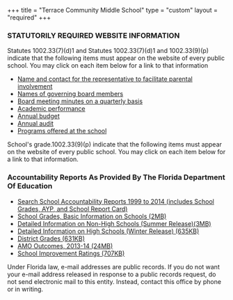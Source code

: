 +++
title = "Terrace Community Middle School"
type = "custom"
layout = "required"
+++

### STATUTORILY REQUIRED WEBSITE INFORMATION 
<div class="bar"></div>

Statutes 1002.33(7)(d)1 and Statutes 1002.33(7)(d)1 and 1002.33(9)(p) indicate that the following items must appear on the website of every public school. You may click on each item below for a link to that information

* [Name and contact for the representative to facilitate parental involvement](/board)
* [Names of governing board members](/board)
* [Board meeting minutes on a quarterly basis](/board)
* [Academic performance](/board)
* [Annual budget](/board)
* [Annual audit](/board)
* [Programs offered at the school](http://www.tcmstornadoes.com/1617/1617%20TCMS%20StudentParentHandbook.pdf)
 

School's grade.1002.33(9)(p) indicate that the following items must appear on the website of every public school. You may click on each item below for a link to that information.  

### Accountability Reports As Provided By The Florida Department Of Education
 
* [Search School Accountability Reports 1999 to 2014 (includes School Grades, AYP, and School Report Card)](http://schoolgrades.fldoe.org/default.asp)
* [School Grades, Basic Information on Schools (2MB)](http://www.tcmstornadoes.com/15-16/SchoolGrades15.xls)
* [Detailed Information on Non-High Schools (Summer Release)(3MB)](http://www.tcmstornadoes.com/15-16/DistrictGrades15.xls)
* [Detailed Information on High Schools (Winter Release) (635KB)](http://schoolgrades.fldoe.org/xls/1314/All-Districts-HSG-13-14.xls)
* [District Grades (631KB)](http://www.tcmstornadoes.com/15-16/DistrictGrades15.xls)
* [AMO Outcomes, 2013-14 (24MB)](http://schoolgrades.fldoe.org/xls/1314/AMOsds.xls)
* [School Improvement Ratings (707KB)](http://schoolgrades.fldoe.org/xls/1314/SchoolImprovementAllDistricts.xls)

Under Florida law, e-mail addresses are public records.
If you do not want your e-mail address released in response to a public records request, do not send electronic mail to this entity. Instead, contact this office by phone or in writing.
